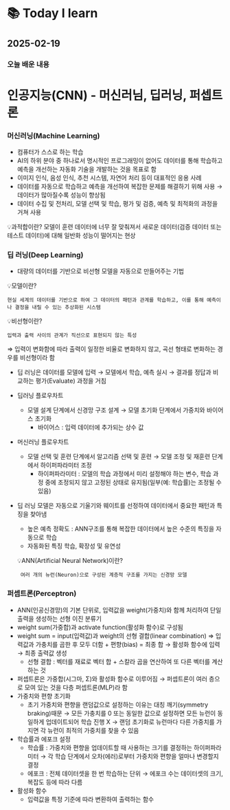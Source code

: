 # 📚 Today I learn

## 2025-02-19

### 오늘 배운 내용

# 인공지능(CNN) - 머신러님, 딥러닝, 퍼셉트론

### 머신러닝(Machine Learning)

- 컴퓨터가 스스로 하는 학습
- AI의 하위 분야 중 하나로서 명시적인 프로그래밍이 없어도 데이터를 통해 학습하고 예측을 개선하는 자동화 기술을 개발하는 것을 목표로 함
- 이미지 인식, 음성 인식, 추천 시스템, 자연어 처리 등이 대표적인 응용 사례
- 데이터를 자동으로 학습하고 예측을 개선하여 복잡한 문제를 해결하기 위해 사용 
→ 데이터가 많아질수록 성능이 향상됨
- 데이터 수집 및 전처리, 모델 선택 및 학습, 평가 및 검증, 예측 및 최적화의 과정을 거쳐 사용

💡과적합이란?
  모델이 훈련 데이터에 너무 잘 맞춰져서 새로운 데이터(검증 데이터 또는 테스트 데이터)에 대해 일반화 성능이 떨어지는 현상


### 딥 러닝(Deep Learning)

- 대량의 데이터를 기반으로 비선형 모델을 자동으로 만들어주는 기법

💡모델이란?

    현실 세계의 데이터를 기반으로 하여 그 데이터의 패턴과 관계를 학습하고, 이를 통해 예측이나 결정을 내릴 수 있는 추상화된 시스템

💡비선형이란?

    입력과 출력 사이의 관계가 직선으로 표현되지 않는 특성
  
  ⇒ 입력이 변화함에 따라 출력이 일정한 비율로 변화하지 않고, 곡선 형태로 변화하는 경우를 비선형이라 함

- 딥 러닝은 데이터를 모델에 입력 → 모델에서 학습, 예측 실시 → 결과를 정답과 비교하는 평가(Evaluate) 과정을 거침
- 딥러닝 플로우차트
    - 모델 설계 단계에서 신경망 구조 설계 → 모델 초기화 단계에서 가중치와 바이어스 초기화
        - 바이어스 : 입력 데이터에 추가되는 상수 값
- 머신러닝 플로우차트
    - 모델 선택 및 훈련 단계에서 알고리즘 선택 및 훈련 → 모델 조정 및 재훈련 단계에서 하이퍼파라미터 조정
        - 하이퍼파라미터 : 모델의 학습 과정에서 미리 설정해야 하는 변수, 학습 과정 중에 조정되지 않고 고정된 상태로 유지됨(일부(예: 학습률)는 조정될 수 있음)
- 딥 러닝 모델은 자동으로 기울기와 웨이트를 선정하여 데이터에서 중요한 패턴과 특징을 찾아냄
    - 높은 예측 정확도 : ANN구조를 통해 복잡한 데이터에서 높은 수준의 특징을 자동으로 학습
    - 자동화된 특징 학습, 확장성 및 유연성

     💡ANN(Artificial Neural Network)이란?
  
       여러 개의 뉴런(Neuron)으로 구성된 계층적 구조를 가지는 신경망 모델
      

### 퍼셉트론(Perceptron)

- ANN(인공신경망)의 기본 단위로, 입력값을 weight(가중치)와 함께 처리하여 단일 출력을 생성하는 선형 이진 분류기
- weight sum(가중합)과 activate function(활성화 함수)로 구성됨
- weight sum = input(입력값)과 weight의 선형 결합(linear combination)
⇒ 입력값과 가충치를 곱한 후 모두 더함 + 편향(bias) = 최종 합 → 활성화 함수에 입력 → 최종 출력값 생성
    - 선형 결합 : 벡터를 재료로 벡터 합 + 스칼라 곱을 연산하여 또 다른 벡터를 계산하는 것
- 퍼셉트론은 가중합(시그마,  Σ)와 활성화 함수로 이루어짐 → 퍼셉트론이 여러 층으로 모여 있는 것을 다층 퍼셉트론(MLP)라 함
- 가중치와 편향 초기화
    - 초기 가중치와 편향을 랜덤값으로 설정하는 이유는 대칭 깨기(symmetry braking)때문
    → 모든 가충치를 0 또는 동일한 값으로 설정하면 모든 뉴런이 동일하게 업데이트되어 학습 진행 X
    → 랜덤 초기화로 뉴런마다 다른 가중치를 가지면 각 뉴런이 최적의 가중치를 찾을 수 있음
- 학습률과 에포크 설정
    - 학습률 : 가중치와 편향을 업데이트할 때 사용하는 크기를 결정하는 하이퍼파라미터
    → 각 학습 단계에서 오차(에러)로부터 가중치와 편향을 얼마나 변경할지 결정
    - 에포크 : 전체 데이터셋을 한 번 학습하는 단위
    → 에포크 수는 데이터셋의 크기, 복잡도 등에 따라 다름
- 활성화 함수
    - 입력값을 특정 기준에 따라 변환하여 출력하는 함수
